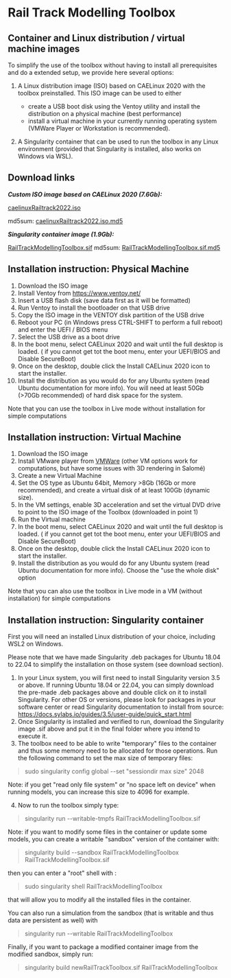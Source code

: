 
# Rail Track Modelling Toolbox

## Container and Linux distribution / virtual machine images 

To simplify the use of the toolbox without having to install all prerequisites and do a extended setup, we provide here several options:

1. A Linux distribution image (ISO) based on CAELinux 2020 with the toolbox preinstalled. This ISO image can be used to either
    - create a USB boot disk using the Ventoy utility and install the distribution on a physical machine (best performance)
    - install a virtual machine in your currently running operating system (VMWare Player or Workstation is recommended).

2. A Singularity container that can be used to run the toolbox in any Linux environment (provided that Singularity is installed, also works on Windows via WSL).


## Download links

***Custom ISO image based on CAELinux 2020 (7.6Gb):***

[caelinuxRailtrack2022.iso](https://www.caelinux.com/downloads/stable/railtracktoolbox/ISO/caelinuxRailtrack2022.iso "download ISO")

md5sum: [caelinuxRailtrack2022.iso.md5](https://www.caelinux.com/downloads/stable/railtracktoolbox/ISO/caelinuxRailtrack2022.iso.md5 "download ISO.md5")


***Singularity container image (1.9Gb):***

<a href="https://www.caelinux.com/downloads/stable/railtracktoolbox/singularity/RailTrackModellingToolbox.sif" download>RailTrackModellingToolbox.sif</a>
md5sum: [RailTrackModellingToolbox.sif.md5](https://www.caelinux.com/downloads/stable/railtracktoolbox/singularity/RailTrackModellingToolbox.sif.md5 "download")



## Installation instruction: Physical Machine

1. Download the ISO image
2. Install Ventoy from https://www.ventoy.net/
3. Insert a USB flash disk (save data first as it will be formatted)
4. Run Ventoy to install the bootloader on that USB drive
5. Copy the ISO image in the VENTOY disk partition of the USB drive
6. Reboot your PC (in Windows press CTRL-SHIFT to perform a full reboot) and enter the UEFI / BIOS menu
7. Select the USB drive as a boot drive
8. In the boot menu, select CAELinux 2020 and wait until the full desktop is loaded. 
   ( if you cannot get tot the boot menu, enter your UEFI/BIOS and Disable SecureBoot)   
9. Once on the desktop, double click the Install CAELinux 2020 icon to start the installer. 
10. Install the distribution as you would do for any Ubuntu system (read Ubuntu documentation for more info). You will need at least 50Gb (>70Gb recommended) of hard disk space for the system.

Note that you can use the toolbox in Live mode without installation for simple computations   

## Installation instruction: Virtual Machine

1. Download the ISO image
2. Install VMware player from [VMWare](https://www.vmware.com/products/workstation-player.html) (other VM options work for computations, but have some issues with 3D rendering in Salomé)
3. Create a new Virtual Machine
4. Set the OS type as Ubuntu 64bit, Memory >8Gb (16Gb or more recommended), and create a virtual disk of at least 100Gb (dynamic size).
5. In the VM settings, enable 3D acceleration and set the virtual DVD drive to point to the ISO image of the Toolbox (downloaded in point 1)
4. Run the Virtual machine
5. In the boot menu, select CAELinux 2020 and wait until the full desktop is loaded. 
   ( if you cannot get tot the boot menu, enter your UEFI/BIOS and Disable SecureBoot)   
9. Once on the desktop, double click the Install CAELinux 2020 icon to start the installer. 
10. Install the distribution as you would do for any Ubuntu system (read Ubuntu documentation for more info). Choose the "use the whole disk" option

Note that you can also use the toolbox in Live mode in a VM (without installation) for simple computations   


## Installation instruction: Singularity container

First you will need an installed Linux distribution of your choice, including WSL2 on Windows. 

Please note that we have made Singularity .deb packages for Ubuntu 18.04 to 22.04 to simplify the installation on those system (see download section).

1. In your Linux system, you will first need to install Singularity version 3.5 or above. If running Ubuntu 18.04 or 22.04, you can simply download the pre-made .deb packages above and double click on it to install Singularity.
For other OS or versions, please look for packages in your software center or read Singularity documentation to install from source: https://docs.sylabs.io/guides/3.5/user-guide/quick_start.html
2. Once Singularity is installed and verified to run, download the Singularity image .sif above and put it in the final folder where you intend to execute it.
3. The toolbox need to be able to write "temporary" files to the container and thus some memory need to be allocated for those operations. Run the following command to set the max size of temporary files:

> sudo singularity config global --set "sessiondir max size" 2048

Note: if you get "read only file system" or "no space left on device" when running models, you can increase this size to 4096 for example.

4. Now to run the toolbox simply type:

> singularity run --writable-tmpfs RailTrackModellingToolbox.sif

Note: if you want to modify some files in the container or update some models, you can create a writable "sandbox" version of the container with:

> singularity build --sandbox RailTrackModellingToolbox RailTrackModellingToolbox.sif

then you can enter a "root" shell with :

> sudo singularity shell RailTrackModellingToolbox

that will allow you to modify all the installed files in the container.

You can also run a simulation from the sandbox (that is  writable and thus data are persistent as well) with 

> singularity run --writable RailTrackModellingToolbox

Finally, if you want to package a modified container image from the modified sandbox, simply run:

> singularity build newRailTrackToolbox.sif RailTrackModellingToolbox 



